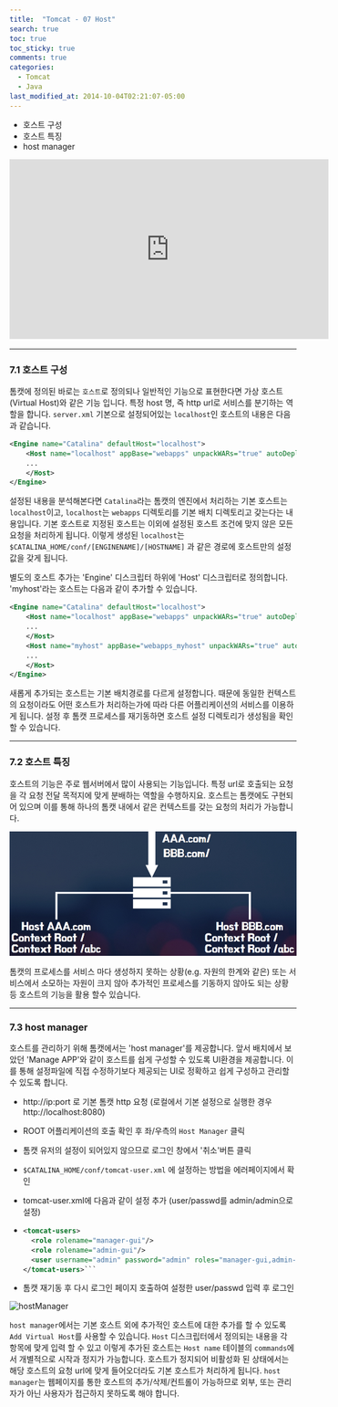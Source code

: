 ```yaml
---
title:  "Tomcat - 07 Host"
search: true
toc: true
toc_sticky: true
comments: true
categories:
  - Tomcat
  - Java
last_modified_at: 2014-10-04T02:21:07-05:00
---
```


- 호스트 구성
- 호스트 특징
- host manager

<iframe width="560" height="315" src="https://www.youtube.com/embed/hnLzh_WE8R8" frameborder="0" allow="accelerometer; autoplay; encrypted-media; gyroscope; picture-in-picture" allowfullscreen></iframe>

- - -

### 7.1 호스트 구성
톰캣에 정의된 바로는 `호스트`로 정의되나 일반적인 기능으로 표현한다면 가상 호스트(Virtual Host)와 같은 기능 입니다. 특정 host 명, 즉 http url로 서비스를 분기하는 역할을 합니다. `server.xml` 기본으로 설정되어있는 `localhost`인 호스트의 내용은 다음과 같습니다.

```xml
<Engine name="Catalina" defaultHost="localhost">
    <Host name="localhost" appBase="webapps" unpackWARs="true" autoDeploy="true">
    ...
    </Host>
</Engine>
```

설정된 내용을 분석해본다면 `Catalina`라는 톰캣의 엔진에서 처리하는 기본 호스트는 `localhost`이고, `localhost`는 `webapps` 디렉토리를 기본 배치 디렉토리고 갖는다는 내용입니다. 기본 호스트로 지정된 호스트는 이외에 설정된 호스트 조건에 맞지 않은 모든 요청을 처리하게 됩니다. 이렇게 생성된 `localhost`는 `$CATALINA_HOME/conf/[ENGINENAME]/[HOSTNAME]` 과 같은 경로에 호스트만의 설정 값을 갖게 됩니다. 

별도의 호스트 추가는 'Engine' 디스크립터 하위에 'Host' 디스크립터로 정의합니다. 'myhost'라는 호스트는 다음과 같이 추가할 수 있습니다.

```xml
<Engine name="Catalina" defaultHost="localhost">
    <Host name="localhost" appBase="webapps" unpackWARs="true" autoDeploy="true">
    ...
    </Host>
    <Host name="myhost" appBase="webapps_myhost" unpackWARs="true" autoDeploy="true">
    ...
    </Host>
</Engine>
```

새롭게 추가되는 호스트는 기본 배치경로를 다르게 설정합니다. 때문에 동일한 컨텍스트의 요청이라도 어떤 호스트가 처리하는가에 따라 다른 어플리케이션의 서비스를 이용하게 됩니다. 설정 후 톰캣 프로세스를 재기동하면 호스트 설정 디렉토리가 생성됨을 확인 할 수 있습니다.

- - -

### 7.2 호스트 특징

호스트의 기능은 주로 웹서버에서 많이 사용되는 기능입니다. 특정 url로 호출되는 요청을 각 요청 전달 목적지에 맞게 분배하는 역할을 수행하지요. 호스트는 톰캣에도 구현되어 있으며 이를 통해 하나의 톰캣 내에서 같은 컨텍스트를 갖는 요청의 처리가 가능합니다.

![hostRoot](https://raw.githubusercontent.com/Great-Stone/images/master/uPic/hostRoot.jpg?token=ADUAZXPZNGFNIR7Z4S5S6MK67EUR6)

톰캣의 프로세스를 서비스 마다 생성하지 못하는 상황(e.g. 자원의 한계와 같은) 또는 서비스에서 소모하는 자원이 크지 않아 추가적인 프로세스를 기동하지 않아도 되는 상황 등 호스트의 기능을 활용 할수 있습니다.

- - -

### 7.3 host manager

호스트를 관리하기 위해 톰캣에서는 'host manager'를 제공합니다. 앞서 배치에서 보았던 'Manage APP'와 같이 호스트를 쉽게 구성할 수 있도록 UI환경을 제공합니다. 이를 통해 설정파일에 직접 수정하기보다 제공되는 UI로 정확하고 쉽게 구성하고 관리할 수 있도록 합니다.

- http://ip:port 로 기본 톰캣 http 요청 (로컬에서 기본 설정으로 실행한 경우 http://localhost:8080)
  
- ROOT 어플리케이션의 호출 확인 후 좌/우측의 `Host Manager` 클릭

- 톰캣 유저의 설정이 되어있지 않으므로 로그인 창에서 '취소'버튼 클릭
  
- `$CATALINA_HOME/conf/tomcat-user.xml` 에 설정하는 방법을 에러페이지에서 확인

 - tomcat-user.xml에 다음과 같이 설정 추가 (user/passwd를 admin/admin으로 설정)

- ```xml
  <tomcat-users>
    <role rolename="manager-gui"/>
    <role rolename="admin-gui"/>
    <user username="admin" password="admin" roles="manager-gui,admin-gui"/>
  </tomcat-users>```
  ```

- 톰캣 재기동 후 다시 로그인 페이지 호출하여 설정한 user/passwd 입력 후 로그인

![hostManager](https://raw.githubusercontent.com/Great-Stone/images/master/uPic/hostManager.jpg?token=ADUAZXORX3KILKKDCM4YLOK67EUSE)

`host manager`에서는 기본 호스트 외에 추가적인 호스트에 대한 추가를 할 수 있도록 `Add Virtual Host`를 사용할 수 있습니다. `Host` 디스크립터에서 정의되는 내용을 각 항목에 맞게 입력 할 수 있고 이렇게 추가된 호스트는 `Host name` 테이블의 `commands`에서 개별적으로 시작과 정지가 가능합니다. 호스트가 정지되어 비활성화 된 상태에서는 해당 호스트의 요청 url에 맞게 들어오더라도 기본 호스트가 처리하게 됩니다. `host manager`는 웹페이지를 통한 호스트의 추가/삭제/컨트롤이 가능하므로 외부, 또는 관리자가 아닌 사용자가 접근하지 못하도록 해야 합니다.